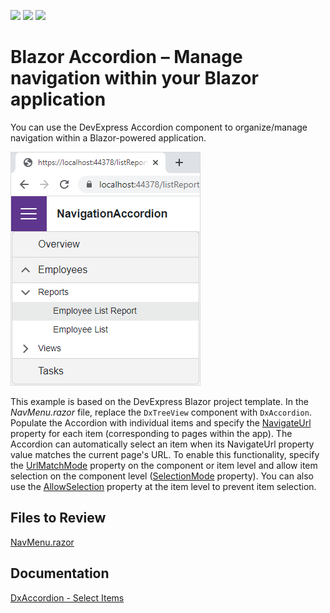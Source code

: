 <!-- default badges list -->
![](https://img.shields.io/endpoint?url=https://codecentral.devexpress.com/api/v1/VersionRange/568838706/22.2.2%2B)
[![](https://img.shields.io/badge/Open_in_DevExpress_Support_Center-FF7200?style=flat-square&logo=DevExpress&logoColor=white)](https://supportcenter.devexpress.com/ticket/details/T1128991)
[![](https://img.shields.io/badge/📖_How_to_use_DevExpress_Examples-e9f6fc?style=flat-square)](https://docs.devexpress.com/GeneralInformation/403183)
<!-- default badges end -->
# Blazor Accordion – Manage navigation within your Blazor application

You can use the DevExpress Accordion component to organize/manage navigation within a Blazor-powered application.

![Accordion - synchronize links](/accordion-url-sync.png)

This example is based on the DevExpress Blazor project template. In the _NavMenu.razor_ file, replace the `DxTreeView` component with `DxAccordion`. Populate the Accordion with individual items and specify the [NavigateUrl](https://docs.devexpress.com/Blazor/DevExpress.Blazor.DxAccordionItem.NavigateUrl) property for each item (corresponding to pages within the app). The Accordion can automatically select an item when its NavigateUrl property value matches the current page's URL. To enable this functionality, specify the [UrlMatchMode](https://docs.devexpress.com/Blazor/DevExpress.Blazor.DxAccordion.UrlMatchMode) property on the component or item level and allow item selection on the component level ([SelectionMode](https://docs.devexpress.com/Blazor/DevExpress.Blazor.DxAccordion.SelectionMode) property). You can also use the [AllowSelection](https://docs.devexpress.com/Blazor/DevExpress.Blazor.DxAccordionItem.AllowSelection) property at the item level to prevent item selection.

## Files to Review

[NavMenu.razor](/CS/NavigationAccordion/NavigationAccordion/Shared/NavMenu.razor)

## Documentation

[DxAccordion - Select Items](https://docs.devexpress.com/Blazor/DevExpress.Blazor.DxAccordion#select-items)
